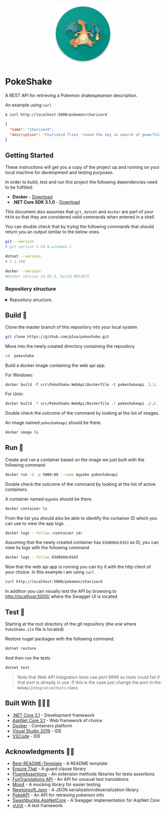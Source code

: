 <p align="center">
  <img src="art/icon.png"/>
</p>

# PokeShake

A REST API for retrieving a Pokemon shakespearean description.

An example using `curl`

```sh
$ curl http://localhost:5000/pokemon/charizard
```
```json
{
  "name": "charizard",
  "description": "Charizard flies 'round the sky in search of powerful opponents. 't breathes fire of such most wondrous heat yond 't melts aught. However,  't nev'r turns its fiery breath on any opponent weaker than itself."
}
```

## Getting Started

These instructions will get you a copy of the project up and running on your local machine for development and testing purposes.

In order to build, test and run this project the following dependencies need to be fulfilled:
* **Docker** - [Download](https://www.docker.com/)
* **.NET Core SDK 3.1.0** - [Download](https://dotnet.microsoft.com/download)

This document also assumes that `git`, `dotnet` and `docker` are part of your `PATH` so that they are considered valid commands when entered in a shell. 

You can double check that by trying the following commands that should return you an output similar to the below ones.

```sh
git --version
# git version 2.24.0.windows.1
```

```sh
dotnet --version
# 3.1.100
```

```sh
docker --version
#Docker version 19.03.4, build 9013bf5
```

### Repository structure

<details>
<summary>Repository structure.</summary>
<p>

```sh
root
│   README.md
│   PokeShake.sln    
│
└───art
│   
└───src
│   │
│   └───PokeShake.DTO # Data transportation objects library
│   │
│   └───PokeShake.Services.Common # Common logic to all the services
│   │
│   └───PokeShake.Services.FunTranslations # FunTranslation service impl.
│   │
│   └───PokeShake.Services.PokeApi # PokeApi service impl.
│   │
│   └───PokeShake.Services.PokemonShakespeareanDescription # Shakespearean desc. impl.
│   │
│   └───PokeShake.PokeShake.WebApi # Web Api
│
└───tests
    │
    └───PokeShake.Tests # Misc test project
    │   │
    │   └─Integration
    │   │
    │   └─Unit
    │
    └───PokeShake.Services.FunTranslations.Tests # FunTranslations tests
    │   │
    │   └─Integration
    │   │
    │   └─Unit
    │
    └───PokeShake.Services.PokeApi.Tests # PokeApi tests
    │   │
    │   └─Integration
    │   │
    │   └─Unit
    │
    └───PokeShake.Services.PokemonShakespeareanDescription.Tests # Shakespearean desc tests
    │   │
    │   └─Integration
    │   │
    │   └─Unit
    │
    └───PokeShake.WebAPi.Tests # Web API tests
        │
        └─Integration
        │
        └─Unit

```
</p>
</details> 

## Build  🔨 

Clone the master branch of this repository into your local system

```sh
git clone https://github.com/p1va/pokeshake.git
```

Move into the newly created directory containing the repository

```sh
cd  pokeshake
```

Build a docker image containing the web api app.

For Windows:

```
docker build -f src\PokeShake.WebApi\Dockerfile -t pokeshakeapi .\.\.
```

For Unix:

```sh
docker build -f src/PokeShake.WebApi/Dockerfile -t pokeshakeapi ././.
```

Double check the outcome of the command by looking at the list of images.

An image named `pokeshakeapi` should be there.

```sh
docker image ls
```

## Run 🚀

Create and run a container based on the image we just built with the following command

```sh
docker run -d -p 5000:80 --name mypoke pokeshakeapi
```
Double check the outcome of the command by looking at the list of active containers. 

A container named `mypoke` should be there.

```sh
docker container ls
```

From the list you should also be able to identify the container ID which you can use to view the app logs.

```sh
docker logs --follow <container id>
```

Assuming that the newly created container has `93d060dc0163` as ID, you can view its logs with the following command

```sh
docker logs --follow 93d060dc0163
```

Now that the web api app is running you can try it with the http client of your choice.
In this example i am using `curl`

```sh
curl http://localhost:5000/pokemon/charizard
```

In addition you can visually test the API by browsing to [http://localhost:5000/](http://localhost:5000/) where the Swagger UI is located.


## Test 🔮

Starting at the root directory of the git repository (the one where `PokeShake.sln` file is located)

Restore nuget packages with the following command.

```sh
dotnet restore
```

And then run the tests

```sh
dotnet test
```

> Note that Web API integration tests use port 9999 so tests could fail if that port is already in use. If this is the case just change the port in the `WebApiIntegrationTests` class

## Built With 👨🏻‍💻
* [.NET Core 3.1](https://dotnet.microsoft.com/download) - Development framework
* [AspNet Core 3.1](https://github.com/aspnet/AspNetCore) - Web framework of choice
* [Docker](https://www.docker.com/) - Containers platform
* [Visual Studio 2019](https://visualstudio.microsoft.com/it/vs/?rr=https%3A%2F%2Fwww.google.com%2F) -  IDE
* [VSCode](https://code.visualstudio.com/) - IDE

## Acknowledgments 💪🏼

* [Best-README-Template](https://github.com/othneildrew/Best-README-Template) - A README template
* [Ensure.That](https://github.com/danielwertheim/Ensure.That) - A guard clause library
* [FluentAssertions](https://fluentassertions.com/) - An extension methods libraries for tests assertions
* [FunTranslations API](https://funtranslations.com/api/shakespeare) - An API for unusual text translations
* [Moq4](https://github.com/Moq/moq4) - A mocking library for easier testing
* [Newtonsoft.Json](https://github.com/JamesNK/Newtonsoft.Json) - A JSON serialization/deserialization library
* [PokeAPI](https://pokeapi.co) - An API for retrieving pokemon info
* [Swashbuckle.AspNetCore](https://github.com/domaindrivendev/Swashbuckle.AspNetCore) - A Swagger implementation for AspNet Core
* [xUnit](https://github.com/xunit/xunit) - A test framework
